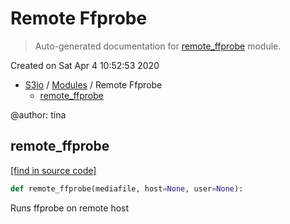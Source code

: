 # Remote Ffprobe

> Auto-generated documentation for [remote_ffprobe](../s3_io/remote_ffprobe.py) module.

Created on Sat Apr  4 10:52:53 2020

- [S3io](README.md#s3io-index) / [Modules](MODULES.md#s3io-modules) / Remote Ffprobe
    - [remote_ffprobe](#remote_ffprobe)

@author: tina

## remote_ffprobe

[[find in source code]](../s3_io/remote_ffprobe.py#L17)

```python
def remote_ffprobe(mediafile, host=None, user=None):
```

Runs ffprobe on remote host
